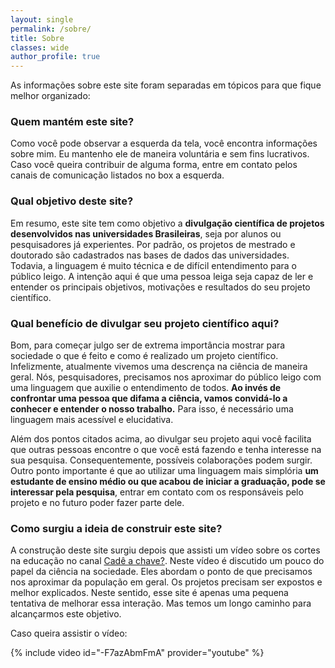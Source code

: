 ```yaml
---
layout: single
permalink: /sobre/
title: Sobre
classes: wide
author_profile: true
---
```


As informações sobre este site foram separadas em tópicos para que fique melhor organizado:

### Quem mantém este site?
Como você pode observar a esquerda da tela, você encontra informações sobre mim. Eu mantenho ele de maneira voluntária e sem fins lucrativos. Caso você queira contribuir de alguma forma, entre em contato pelos canais de comunicação listados no box a esquerda.

### Qual objetivo deste site?
Em resumo, este site tem como objetivo a **divulgação científica de projetos desenvolvidos nas universidades Brasileiras**, seja por alunos ou pesquisadores já experientes. Por padrão, os projetos de mestrado e doutorado são cadastrados nas bases de dados das universidades. Todavia, a linguagem é muito técnica e de difícil entendimento para o público leigo. A intenção aqui é que uma pessoa leiga seja capaz de ler e entender os principais objetivos, motivações e resultados do seu projeto científico.

### Qual benefício de divulgar seu projeto científico aqui?
Bom, para começar julgo ser de extrema importância mostrar para sociedade o que é feito e como é realizado um projeto científico. Infelizmente, atualmente vivemos uma descrença na ciência de maneira geral. Nós, pesquisadores, precisamos nos aproximar do público leigo com uma linguagem que auxilie o entendimento de todos. **Ao invés de confrontar uma pessoa que difama a ciência, vamos convidá-lo a conhecer e entender o nosso trabalho.** Para isso, é necessário uma linguagem mais acessível e elucidativa.

Além dos pontos citados acima, ao divulgar seu projeto aqui você facilita que outras pessoas encontre o que você está fazendo e tenha interesse na sua pesquisa. Consequentemente, possíveis colaborações podem surgir. Outro ponto importante é que ao utilizar uma linguagem mais simplória **um estudante de ensino médio ou que acabou de iniciar a graduação, pode se interessar pela pesquisa**, entrar em contato com os responsáveis pelo projeto e no futuro poder fazer parte dele.

### Como surgiu a ideia de construir este site?
A construção deste site surgiu depois que assisti um vídeo sobre os cortes na educação no canal [Cadê a chave?](https://www.youtube.com/channel/UCtrjFP7i92_30uv6IehwE5Q). Neste vídeo é discutido um pouco do papel da ciência na sociedade. Eles abordam o ponto de que precisamos nos aproximar da população em geral. Os projetos precisam ser expostos e melhor explicados. Neste sentido, esse site é apenas uma pequena tentativa de melhorar essa interação. Mas temos um longo caminho para alcançarmos este objetivo.

Caso queira assistir o vídeo:

{% include video id="-F7azAbmFmA" provider="youtube" %}
